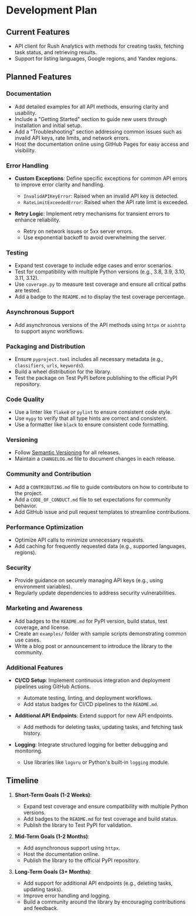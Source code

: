 # Development Plan

## Current Features

- API client for Rush Analytics with methods for creating tasks, fetching task status, and retrieving results.
- Support for listing languages, Google regions, and Yandex regions.

## Planned Features

### Documentation

- Add detailed examples for all API methods, ensuring clarity and usability.
- Include a "Getting Started" section to guide new users through installation and initial setup.
- Add a "Troubleshooting" section addressing common issues such as invalid API keys, rate limits, and network errors.
- Host the documentation online using GitHub Pages for easy access and visibility.

### Error Handling

- **Custom Exceptions**: Define specific exceptions for common API errors to improve error clarity and handling.
  - `InvalidAPIKeyError`: Raised when an invalid API key is detected.
  - `RateLimitExceededError`: Raised when the API rate limit is exceeded.

- **Retry Logic**: Implement retry mechanisms for transient errors to enhance reliability.
  - Retry on network issues or 5xx server errors.
  - Use exponential backoff to avoid overwhelming the server.

### Testing

- Expand test coverage to include edge cases and error scenarios.
- Test for compatibility with multiple Python versions (e.g., 3.8, 3.9, 3.10, 3.11, 3.12).
- Use `coverage.py` to measure test coverage and ensure all critical paths are tested.
- Add a badge to the `README.md` to display the test coverage percentage.

### Asynchronous Support

- Add asynchronous versions of the API methods using `httpx` or `aiohttp` to support async workflows.

### Packaging and Distribution

- Ensure `pyproject.toml` includes all necessary metadata (e.g., `classifiers`, `urls`, `keywords`).
- Build a wheel distribution for the library.
- Test the package on Test PyPI before publishing to the official PyPI repository.

### Code Quality

- Use a linter like `flake8` or `pylint` to ensure consistent code style.
- Use `mypy` to verify that all type hints are correct and consistent.
- Use a formatter like `black` to ensure consistent code formatting.

### Versioning

- Follow [Semantic Versioning](https://semver.org/spec/v2.0.0.html) for all releases.
- Maintain a `CHANGELOG.md` file to document changes in each release.

### Community and Contribution

- Add a `CONTRIBUTING.md` file to guide contributors on how to contribute to the project.
- Add a `CODE_OF_CONDUCT.md` file to set expectations for community behavior.
- Add GitHub issue and pull request templates to streamline contributions.

### Performance Optimization

- Optimize API calls to minimize unnecessary requests.
- Add caching for frequently requested data (e.g., supported languages, regions).

### Security

- Provide guidance on securely managing API keys (e.g., using environment variables).
- Regularly update dependencies to address security vulnerabilities.

### Marketing and Awareness

- Add badges to the `README.md` for PyPI version, build status, test coverage, and license.
- Create an `examples/` folder with sample scripts demonstrating common use cases.
- Write a blog post or announcement to introduce the library to the community.

### Additional Features

- **CI/CD Setup**: Implement continuous integration and deployment pipelines using GitHub Actions.
  - Automate testing, linting, and deployment workflows.
  - Add status badges for CI/CD pipelines to the `README.md`.

- **Additional API Endpoints**: Extend support for new API endpoints.
  - Add methods for deleting tasks, updating tasks, and fetching task history.

- **Logging**: Integrate structured logging for better debugging and monitoring.
  - Use libraries like `loguru` or Python's built-in `logging` module.

## Timeline

1. **Short-Term Goals (1-2 Weeks)**:
   - Expand test coverage and ensure compatibility with multiple Python versions.
   - Add badges to the `README.md` for test coverage and build status.
   - Publish the library to Test PyPI for validation.

2. **Mid-Term Goals (1-2 Months)**:
   - Add asynchronous support using `httpx`.
   - Host the documentation online.
   - Publish the library to the official PyPI repository.

3. **Long-Term Goals (3+ Months)**:
   - Add support for additional API endpoints (e.g., deleting tasks, updating tasks).
   - Improve error handling and logging.
   - Build a community around the library by encouraging contributions and feedback.
